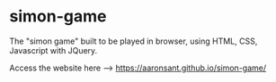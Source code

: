 # simon-game

The "simon game" built to be played in browser, using HTML, CSS, Javascript with JQuery. 

Access the website here --> https://aaronsant.github.io/simon-game/
